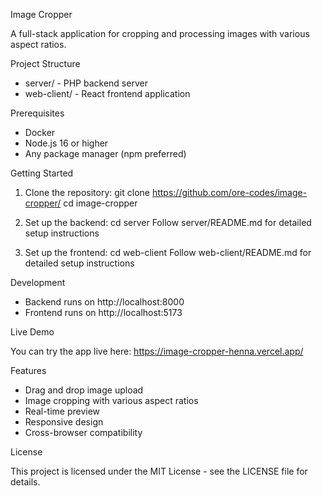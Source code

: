 Image Cropper

A full-stack application for cropping and processing images with various aspect ratios.

Project Structure

- server/ - PHP backend server
- web-client/ - React frontend application

Prerequisites

- Docker
- Node.js 16 or higher
- Any package manager (npm preferred)

Getting Started

1. Clone the repository:
   git clone https://github.com/ore-codes/image-cropper/
   cd image-cropper

2. Set up the backend:
   cd server
   Follow server/README.md for detailed setup instructions

3. Set up the frontend:
   cd web-client
   Follow web-client/README.md for detailed setup instructions

Development

- Backend runs on http://localhost:8000
- Frontend runs on http://localhost:5173

Live Demo

You can try the app live here: https://image-cropper-henna.vercel.app/

Features

- Drag and drop image upload
- Image cropping with various aspect ratios
- Real-time preview
- Responsive design
- Cross-browser compatibility

License

This project is licensed under the MIT License - see the LICENSE file for details.
